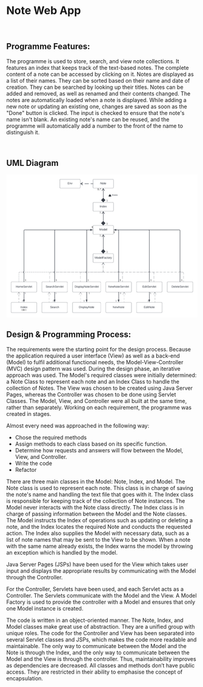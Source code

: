 # Note Web App

<br>

## Programme Features:

The programme is used to store, search, and view note collections. It features an index that keeps track of the text-based notes. The complete content of a note can be accessed by clicking on it. Notes are displayed as a list of their names. They can be sorted based on their name and date of creation. They can be searched by looking up their titles. Notes can be added and removed, as well as renamed and their contents changed. The notes are automatically loaded when a note is displayed. While adding a new note or updating an existing one, changes are saved as soon as the "Done" button is clicked. The input is checked to ensure that the note's name isn't blank. An existing note's name can be reused, and the programme will automatically add a number to the front of the name to distinguish it.

<br>

## UML Diagram

![UML Diagram](https://github.com/aryanagarwal9/Notes-Web-App/blob/main/UML.jpg)

## Design & Programming Process:

The requirements were the starting point for the design process. Because the application required a user interface (View) as well as a back-end (Model) to fulfil additional functional needs, the Model-View-Controller (MVC) design pattern was used. During the design phase, an iterative approach was used. The Model's required classes were initially determined: a Note Class to represent each note and an Index Class to handle the collection of Notes. The View was chosen to be created using Java Server Pages, whereas the Controller was chosen to be done using Servlet Classes. The Model, View, and Controller were all built at the same time, rather than separately. Working on each requirement, the programme was created in stages.

Almost every need was approached in the following way: 
* Chose the required methods
* Assign methods to each class based on its specific function. 
* Determine how requests and answers will flow between the Model, View, and Controller. 
* Write the code
* Refactor 

There are three main classes in the Model: Note, Index, and Model. The Note class is used to represent each note. This class is in charge of saving the note's name and handling the text file that goes with it. The Index class is responsible for keeping track of the collection of Note instances. The Model never interacts with the Note class directly. The Index class is in charge of passing information between the Model and the Note classes. The Model instructs the Index of operations such as updating or deleting a note, and the Index locates the required Note and conducts the requested action. The Index also supplies the Model with necessary data, such as a list of note names that may be sent to the View to be shown. When a note with the same name already exists, the Index warns the model by throwing an exception which is handled by the model. 

Java Server Pages (JSPs) have been used for the View which takes user input and displays the appropriate results by communicating with the Model through the Controller.

For the Controller, Servlets have been used, and each Servlet acts as a Controller. The Servlets communicate with the Model and the View. A Model Factory is used to provide the controller with a Model and ensures that only one Model instance is created.

The code is written in an object-oriented manner. The Note, Index, and Model classes make great use of abstraction. They are a unified group with unique roles. The code for the Controller and View has been separated into several Servlet classes and JSPs, which makes the code more readable and maintainable. The only way to communicate between the Model and the Note is through the Index, and the only way to communicate between the Model and the View is through the controller. Thus, maintainability improves as dependencies are decreased. All classes and methods don’t have public access. They are restricted in their ability to emphasise the concept of encapsulation.
